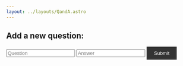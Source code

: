 ```yaml
---
layout: ../layouts/QandA.astro
---
```


<!DOCTYPE html>
<html>
<head>
  <title>Q&A Section</title>
  <style>
    .question {
      font-weight: bold;
       color: red;
    }
    .answer {
  color: red;
}
button {
      background-color: #333;
      color: white;
      border: none;
      padding: 10px 20px;
      cursor: pointer;
    }
button:hover {
      background-color: #444;
    }
button:disabled {
      background-color: #ccc;
      cursor: not-allowed;
    }

  </style>
</head>
<body>
  <div id="qaContainer">
    <!-- Questions and answers will be dynamically added here -->
  </div>

  <h2>Add a new question:</h2>
  <form id="qaForm">
    <input type="text" id="questionInput" placeholder="Question" required>
    <input type="text" id="answerInput" placeholder="Answer" required>
    <button type="submit">Submit</button>
  </form>
<script>
    // Load existing questions and answers from local storage
    const savedQAs = localStorage.getItem('myBlogQAs');
    const qas = savedQAs ? JSON.parse(savedQAs) : [];
function saveQAsToLocalStorage() {
      localStorage.setItem('myBlogQAs', JSON.stringify(qas));
    }
function renderQAs() {
      const qaContainer = document.getElementById('qaContainer');
      qaContainer.innerHTML = '';
qas.forEach((qa, index) => {
        const question = document.createElement('div');
        question.classList.add('question');
        question.textContent = `Q: ${qa.question}`;
const answer = document.createElement('div');
        answer.textContent = `A: ${qa.answer}`;
const qaItem = document.createElement('div');
        qaItem.appendChild(question);
        qaItem.appendChild(answer);
// Check if the current user is an admin
        const isAdmin = document.getElementById('isAdmin').checked;
// Only show the delete button if the user is an admin
        if (isAdmin) {
          const deleteButton = document.createElement('button');
          deleteButton.textContent = 'Delete';
          deleteButton.addEventListener('click', () => {
            qas.splice(index, 1);
            renderQAs();
          });
 qaItem.appendChild(deleteButton);
        }
qaContainer.appendChild(qaItem);
      });
    }
const qaForm = document.getElementById('qaForm');
    qaForm.addEventListener('submit', (e) => {
      e.preventDefault();
      const questionInput = document.getElementById('questionInput');
      const answerInput = document.getElementById('answerInput');
// Check if the question and answer are not empty
      if (questionInput.value === '' || answerInput.value === '') {
        alert('Please enter a question and answer');
        return;
      }
// Add the new question and answer to the list
      const qa = {
        question: questionInput.value,
        answer: answerInput.value,
      };
      qas.push(qa);
// Clear the input fields
      questionInput.value = '';
      answerInput.value = '';
// Render the new questions and answers
      renderQAs();
    });
renderQAs();
  </script>

</body>
</html>
